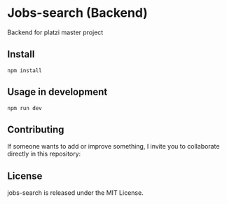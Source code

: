 # Jobs-search (Backend)

Backend for platzi master project

## Install

```
npm install
```

## Usage in development

```
npm run dev
```

## Contributing

If someone wants to add or improve something, I invite you to collaborate directly in this repository:

## License

jobs-search is released under the MIT License.